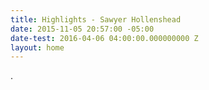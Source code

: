 ```yaml
---
title: Highlights - Sawyer Hollenshead
date: 2015-11-05 20:57:00 -05:00
date-test: 2016-04-06 04:00:00.000000000 Z
layout: home
---
```


.